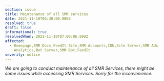 ```yaml
---
section: issue
title: Maintenance of all SMR services
date: 2021-11-10T06:30:00.000Z
resolved: true
draft: false
informational: true
resolvedWhen: 2021-11-10T07:00:00.000Z
affected:
  - Homepage,SMR Docs,FeedIt Site,SMR Accounts,CDN,Site Server,SMR Ads,SMR
    Analytics,Bot Server,SMR Bot,FeedIt
severity: notice
---
```

*We are going to conduct maintenance of all SMR Services, there might be some issues while accessing SMR Services. Sorry for the inconvenience.*
